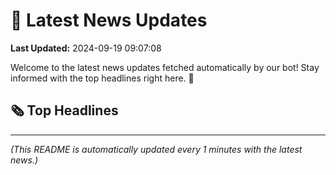 # 📰 Latest News Updates
**Last Updated:** 2024-09-19 09:07:08

Welcome to the latest news updates fetched automatically by our bot! Stay informed with the top headlines right here. 🚀

## 🗞️ Top Headlines

---
*(This README is automatically updated every 1 minutes with the latest news.)*
